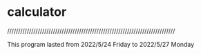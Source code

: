 # calculator

/////////////////////////////////////////////////////////////////////////////

This program lasted from 2022/5/24 Friday to 2022/5/27 Monday
